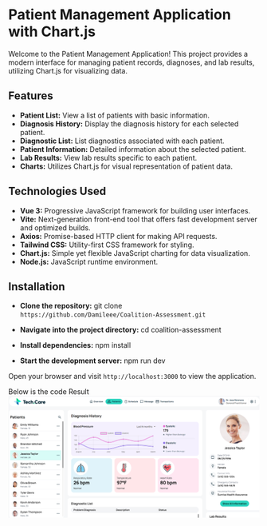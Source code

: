 # Patient Management Application with Chart.js

Welcome to the Patient Management Application! This project provides a modern interface for managing patient records, diagnoses, and lab results, utilizing Chart.js for visualizing data.

## Features

- **Patient List:** View a list of patients with basic information.
- **Diagnosis History:** Display the diagnosis history for each selected patient.
- **Diagnostic List:** List diagnostics associated with each patient.
- **Patient Information:** Detailed information about the selected patient.
- **Lab Results:** View lab results specific to each patient.
- **Charts:** Utilizes Chart.js for visual representation of patient data.

## Technologies Used

- **Vue 3:** Progressive JavaScript framework for building user interfaces.
- **Vite:** Next-generation front-end tool that offers fast development server and optimized builds.
- **Axios:** Promise-based HTTP client for making API requests.
- **Tailwind CSS:** Utility-first CSS framework for styling.
- **Chart.js:** Simple yet flexible JavaScript charting for data visualization.
- **Node.js:** JavaScript runtime environment.

## Installation

- **Clone the repository:** git clone `https://github.com/Damileee/Coalition-Assessment.git`

- **Navigate into the project directory:** cd coalition-assessment

- **Install dependencies:** npm install

- **Start the development server:** npm run dev

Open your browser and visit `http://localhost:3000` to view the application.

Below is the code Result
![RESULT](image.png)